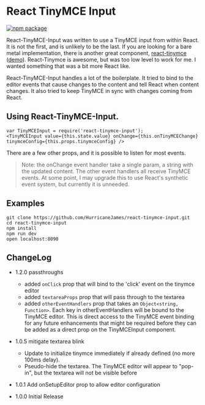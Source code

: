 # React TinyMCE Input

[![npm package](https://img.shields.io/npm/v/react-tinymce-input.svg?style=flat)](https://www.npmjs.org/package/react-tinymce-input)

React-TinyMCE-Input was written to use a TinyMCE input from within React. It is not the first, and is unlikely to be the last. If you are looking for a bare metal implementation, there is another great component, [react-tinymce](https://github.com/mzabriskie/react-tinymce) ([demo](http://mzabriskie.github.io/react-tinymce/basic/)). React-Tinymce is awesome, but was too low level to work for me. I wanted something that was a bit more React like.

React-TinyMCE-Input handles a lot of the boilerplate. It tried to bind to the editor events that cause changes to the content and tell React when content changes. It also tried to keep TinyMCE in sync with changes coming from React.

## Using React-TinyMCE-Input.

    var TinyMCEInput = require('react-tinymce-input');
    <TinyMCEInput value={this.state.value} onChange={this.onTinyMCEChange} tinymceConfig={this.props.tinymceConfig} />

There are a few other props, and it is possible to listen for most events.

>Note: the onChange event handler take a single param, a string with the updated content. The other event handlers all receive TinyMCE events. At some point, I may upgrade this to use React's synthetic event system, but currently it is unneeded.

## Examples

    git clone https://github.com/HurricaneJames/react-tinymce-input.git
    cd react-tinymce-input
    npm install
    npm run dev
    open localhost:8090

## ChangeLog

  - 1.2.0 passthroughs

      - added `onClick` prop that will bind to the 'click' event on the tinymce editor
      - added `textareaProps` prop that will pass through to the textarea
      - added `otherEventHandlers` prop that takes an `Object<string, Function>`. Each key in otherEventHandlers will be bound to the TinyMCE editor. This is direct access to the TinyMCE event binding for any future enhancements that might be required before they can be added as a direct prop on the TinyMCEInput component.

  - 1.0.5 mitigate textarea blink

      - Update to initialize tinymce immediately if already defined (no more 100ms delay).
      - Pseudo-hide the textarea. The TinyMCE editor will appear to "pop-in", but the textarea will not be visible before

  - 1.0.1   Add onSetupEditor prop to allow editor configuration

  - 1.0.0   Initial Release